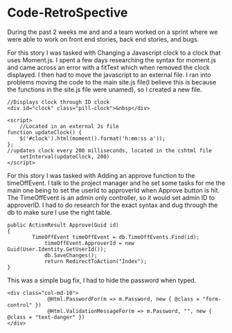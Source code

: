 # Code-RetroSpective
During the past 2 weeks me and and a team worked on a sprint where we were able to work on front end stories, back end stories, and bugs.

For this story I was tasked with Changing a Javascript clock to a clock that uses Moment.js. I spent a few days researching the syntax for moment.js and came across an error with a fitText which when removed the clock displayed. I then had to move the javascript to an external file. I ran into problems moving the code to the main site.js file(I believe this is because the functions in the site.js file were unamed), so I created a new file.
```
//Displays clock through ID clock
<div id="clock" class="pill-clock">&nbsp</div>

<script>
 	//Located in an external Js file
function updateClock() {
    $('#clock').html(moment().format('h:mm:ss a'));
};
//updates clock every 200 milliseconds, located in the cshtml file
	setInterval(updateClock, 200) 
</script>
```
For this story I was tasked with Adding an approve function to the timeOffEvent. I talk to the project manager and he set some tasks for me the main one being to set the userId to approverId when Approve button is hit. The TimeOffEvent is an admin only controller, so it would set admin ID to approverID. I had to do research for the exact syntax and dug through the db to make sure I use the right table.
```
public ActionResult Approve(Guid id)
{ 
    	TimeOffEvent timeOffEvent = db.TimeOffEvents.Find(id);
            timeOffEvent.ApproverId = new Guid(User.Identity.GetUserId());
            db.SaveChanges();
            return RedirectToAction("Index");
}
```
This was a simple bug fix, I had to hide the password when typed.
```
<div class="col-md-10">
             @Html.PasswordFor(m => m.Password, new { @class = "form-control" })
             @Html.ValidationMessageFor(m => m.Password, "", new { @class = "text-danger" })
</div>
```
